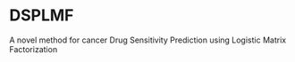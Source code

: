 # DSPLMF
 A novel method for cancer Drug Sensitivity Prediction using Logistic Matrix Factorization
